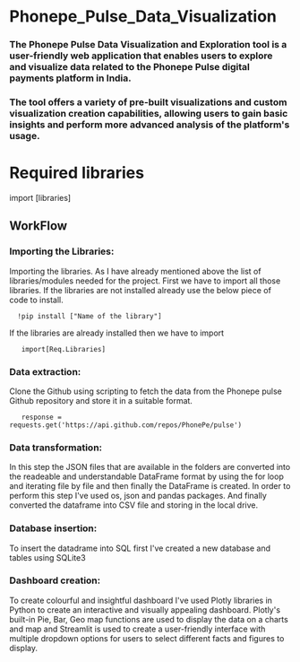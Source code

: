# Phonepe_Pulse_Data_Visualization

### The Phonepe Pulse Data Visualization and Exploration tool is a user-friendly web application that enables users to explore and visualize data related to the Phonepe Pulse digital payments platform in India.

### The tool offers a variety of pre-built visualizations and custom visualization creation capabilities, allowing users to gain basic insights and perform more advanced analysis of the platform's usage.

# Required libraries

import [libraries]

## WorkFlow

### Importing the Libraries:

Importing the libraries. As I have already mentioned above the list of libraries/modules needed for the project. First we have to import all those libraries. If the libraries are not installed already use the below piece of code to install.

      !pip install ["Name of the library"]
      
If the libraries are already installed then we have to import

       import[Req.Libraries]
       
### Data extraction:

Clone the Github using scripting to fetch the data from the Phonepe pulse Github repository and store it in a suitable format.

       response = requests.get('https://api.github.com/repos/PhonePe/pulse')
       
### Data transformation:

In this step the JSON files that are available in the folders are converted into the readeable and understandable DataFrame format by using the for loop and iterating file by file and then finally the DataFrame is created. In order to perform this step I've used os, json and pandas packages. And finally converted the dataframe into CSV file and storing in the local drive.

### Database insertion:

To insert the datadrame into SQL first I've created a new database and tables using SQLite3

### Dashboard creation:

To create colourful and insightful dashboard I've used Plotly libraries in Python to create an interactive and visually appealing dashboard. Plotly's built-in Pie, Bar, Geo map functions are used to display the data on a charts and map and Streamlit is used to create a user-friendly interface with multiple dropdown options for users to select different facts and figures to display.





             

